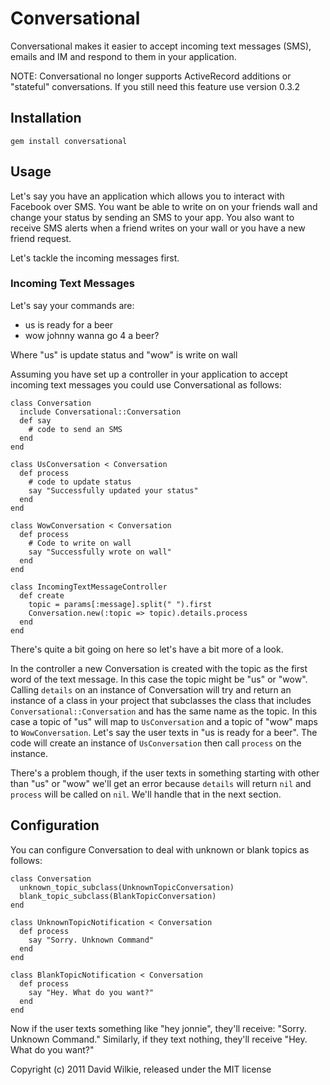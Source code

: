 # Conversational

Conversational makes it easier to accept incoming text messages (SMS), emails and IM and respond to them in your application.

NOTE: Conversational no longer supports ActiveRecord additions or "stateful" conversations. If you still need this feature use version 0.3.2

## Installation

`gem install conversational`

## Usage

Let's say you have an application which allows you to interact with Facebook over SMS. You want be able to write on on your friends wall and change your status by sending an SMS to your app. You also want to receive SMS alerts when a friend writes on your wall or you have a new friend request.

Let's tackle the incoming messages first.

### Incoming Text Messages

Let's say your commands are:

*  us is ready for a beer
*  wow johnny wanna go 4 a beer?

Where "us" is update status and "wow" is write on wall

Assuming you have set up a controller in your application to accept incoming text messages you could use Conversational as follows:

    class Conversation
      include Conversational::Conversation
      def say
        # code to send an SMS
      end
    end

    class UsConversation < Conversation
      def process
        # code to update status
        say "Successfully updated your status"
      end
    end

    class WowConversation < Conversation
      def process
        # Code to write on wall
        say "Successfully wrote on wall"
      end
    end

    class IncomingTextMessageController
      def create
        topic = params[:message].split(" ").first
        Conversation.new(:topic => topic).details.process
      end
    end

There's quite a bit going on here so let's have a bit more of a look.

In the controller a new Conversation is created with the topic as the first word of the text message. In this case the topic might be "us" or "wow". Calling `details` on an instance of Conversation will try and return an instance of a class in your project that subclasses the class that includes `Conversational::Conversation` and has the same name as the topic. In this case a topic of "us" will map to `UsConversation` and a topic of "wow" maps to `WowConversation`. Let's say the user texts in "us is ready for a beer". The code will create an instance of `UsConversation` then call `process` on the instance.

There's a problem though, if the user texts in something starting with other than "us" or "wow" we'll get an error because `details` will return `nil` and `process` will be called on `nil`. We'll handle that in the next section.

## Configuration

You can configure Conversation to deal with unknown or blank topics as follows:

    class Conversation
      unknown_topic_subclass(UnknownTopicConversation)
      blank_topic_subclass(BlankTopicConversation)
    end

    class UnknownTopicNotification < Conversation
      def process
        say "Sorry. Unknown Command"
      end
    end

    class BlankTopicNotification < Conversation
      def process
        say "Hey. What do you want?"
      end
    end

Now if the user texts something like "hey jonnie", they'll receive: "Sorry. Unknown Command." Similarly, if they text nothing, they'll receive "Hey. What do you want?"

Copyright (c) 2011 David Wilkie, released under the MIT license

